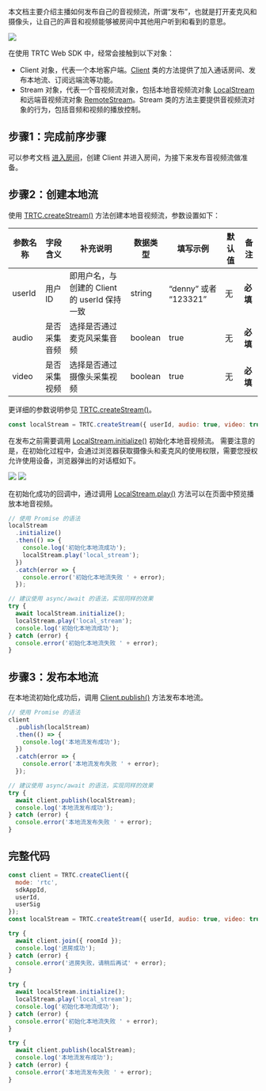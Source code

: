 本文档主要介绍主播如何发布自己的音视频流，所谓“发布”，也就是打开麦克风和摄像头，让自己的声音和视频能够被房间中其他用户听到和看到的意思。

![](https://qcloudimg.tencent-cloud.cn/raw/b887b390411aef1396bd593ccdd9eb0e.png)

在使用 TRTC Web SDK 中，经常会接触到以下对象：
- Client 对象，代表一个本地客户端。[Client](https://web.sdk.qcloud.com/trtc/webrtc/doc/zh-cn/Client.html) 类的方法提供了加入通话房间、发布本地流、订阅远端流等功能。
- Stream 对象，代表一个音视频流对象，包括本地音视频流对象 [LocalStream](https://web.sdk.qcloud.com/trtc/webrtc/doc/zh-cn/LocalStream.html) 和远端音视频流对象 [RemoteStream](https://web.sdk.qcloud.com/trtc/webrtc/doc/zh-cn/RemoteStream.html)。Stream 类的方法主要提供音视频流对象的行为，包括音频和视频的播放控制。

[](id:step1)
## 步骤1：完成前序步骤
可以参考文档 [进入房间](https://cloud.tencent.com/document/product/647/74636)，创建 Client 并进入房间，为接下来发布音视频流做准备。


[](id:step2)
## 步骤2：创建本地流
使用 [TRTC.createStream()](https://web.sdk.qcloud.com/trtc/webrtc/doc/en/TRTC.html#createStream) 方法创建本地音视频流，参数设置如下：

| 参数名称 | 字段含义 | 补充说明 | 数据类型 |填写示例 | 默认值 | 备注 | 
|---------|---------|---------|---------|---------|---------|---------|
| userId | 用户 ID | 即用户名，与创建的 Client 的 userId 保持一致 | string | “denny” 或者 “123321”| 无 | **必填** |
| audio | 是否采集音频 | 选择是否通过麦克风采集音频 | boolean | true |  无 |**必填** |
| video | 是否采集视频 | 选择是否通过摄像头采集视频 | boolean | true |  无 |**必填** |

更详细的参数说明参见 [TRTC.createStream()](https://web.sdk.qcloud.com/trtc/webrtc/doc/zh-cn/TRTC.html#createStream)。 

```javascript
const localStream = TRTC.createStream({ userId, audio: true, video: true });
```

在发布之前需要调用 [LocalStream.initialize()](https://web.sdk.qcloud.com/trtc/webrtc/doc/en/LocalStream.html#initialize) 初始化本地音视频流。
需要注意的是，在初始化过程中，会通过浏览器获取摄像头和麦克风的使用权限，需要您授权允许使用设备，浏览器弹出的对话框如下。

![](https://main.qcloudimg.com/raw/1a2c1e7036720b11f921f8ee1829762a.png)
![](https://qcloudimg.tencent-cloud.cn/raw/f72b0f28f57ba15c9c42f7b1921a1b8f.png)

在初始化成功的回调中，通过调用 [LocalStream.play()](https://web.sdk.qcloud.com/trtc/webrtc/doc/zh-cn/LocalStream.html#play) 方法可以在页面中预览播放本地音视频。

```javascript
// 使用 Promise 的语法
localStream
  .initialize()
  .then(() => {
    console.log('初始化本地流成功');
    localStream.play('local_stream');
  })
  .catch(error => {
    console.error('初始化本地流失败 ' + error);
  });

// 建议使用 async/await 的语法，实现同样的效果
try {
  await localStream.initialize();
  localStream.play('local_stream');
  console.log('初始化本地流成功');
} catch (error) {
  console.error('初始化本地流失败 ' + error);
}
```


[](id:step3)
## 步骤3：发布本地流
在本地流初始化成功后，调用 [Client.publish()](https://web.sdk.qcloud.com/trtc/webrtc/doc/en/Client.html#publish) 方法发布本地流。
```javascript
// 使用 Promise 的语法
client
  .publish(localStream)
  .then(() => {
    console.log('本地流发布成功');
  })
  .catch(error => {
    console.error('本地流发布失败 ' + error);
  });

// 建议使用 async/await 的语法，实现同样的效果
try {
  await client.publish(localStream);
  console.log('本地流发布成功');
} catch (error) {
  console.error('本地流发布失败 ' + error);
}
```

## 完整代码
```javascript
const client = TRTC.createClient({
  mode: 'rtc',
  sdkAppId,
  userId,
  userSig
});
const localStream = TRTC.createStream({ userId, audio: true, video: true });

try {
  await client.join({ roomId });
  console.log('进房成功');
} catch (error) {
  console.error('进房失败，请稍后再试' + error);
}

try {
  await localStream.initialize();
  localStream.play('local_stream');
  console.log('初始化本地流成功');
} catch (error) {
  console.error('初始化本地流失败 ' + error);
}

try {
  await client.publish(localStream);
  console.log('本地流发布成功');
} catch (error) {
  console.error('本地流发布失败 ' + error);
}
```
